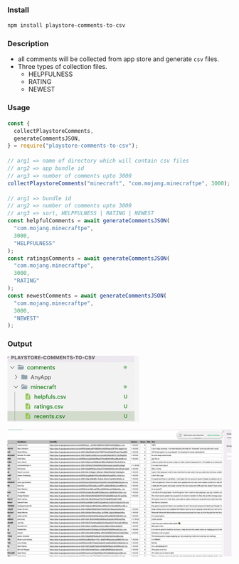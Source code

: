 ### Install

```bash
npm install playstore-comments-to-csv
```

### Description

- all comments will be collected from app store and generate `csv` files.
- Three types of collection files.
  - HELPFULNESS
  - RATING
  - NEWEST

### Usage

```jsx
const {
  collectPlaystoreComments,
  generateCommentsJSON,
} = require("playstore-comments-to-csv");

// arg1 => name of directory which will contain csv files
// arg2 => app bundle id
// arg3 => number of comments upto 3000
collectPlaystoreComments("minecraft", "com.mojang.minecraftpe", 3000);

// arg1 => bundle id
// arg2 => number of comments upto 3000
// arg3 => sort, HELPFULNESS | RATING | NEWEST
const helpfulComments = await generateCommentsJSON(
  "com.mojang.minecraftpe",
  3000,
  "HELPFULNESS"
);
const ratingsComments = await generateCommentsJSON(
  "com.mojang.minecraftpe",
  3000,
  "RATING"
);
const newestComments = await generateCommentsJSON(
  "com.mojang.minecraftpe",
  3000,
  "NEWEST"
);
```

### Output

![img3.png](./output1.png)

![img4.png](./output2.png)
